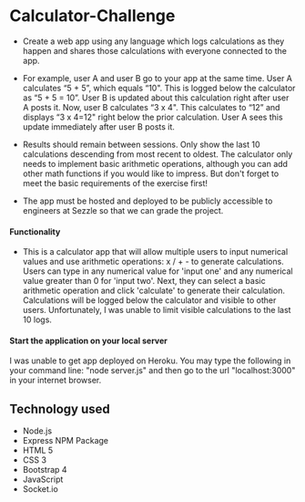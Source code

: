 # Calculator-Challenge

* Create a web app using any language which logs calculations as they happen and shares those calculations with everyone connected to the app.

* For example, user A and user B go to your app at the same time. User A calculates “5 + 5”, which equals “10". This is logged below the calculator as “5 + 5 = 10”. User B is updated about this calculation right after user A posts it. Now, user B calculates “3 x 4". This calculates to “12” and displays “3 x 4=12" right below the prior calculation. User A sees this update immediately after user B posts it.

* Results should remain between sessions. Only show the last 10 calculations descending from most recent to oldest. The calculator only needs to implement basic arithmetic operations, although you can add other math functions if you would like to impress. But don't forget to meet the basic requirements of the exercise first!

* The app must be hosted and deployed to be publicly accessible to engineers at Sezzle so that we can grade the project.

#### Functionality

* This is a calculator app that will allow multiple users to input numerical values and use arithmetic operations: x / + -  to generate calculations. Users can type in any numerical value for 'input one' and any numerical value greater than 0 for 'input two'. Next, they can select a basic arithmetic operation and click 'calculate' to generate their calculation. Calculations will be logged below the calculator and visible to other users. Unfortunately, I was unable to limit visible calculations to the last 10 logs. 

#### Start the application on your local server

I was unable to get app deployed on Heroku. You may type the following in your command line: "node server.js" and then go to the url "localhost:3000" in your internet browser.  

## Technology used
* Node.js
* Express NPM Package
* HTML 5
* CSS 3
* Bootstrap 4
* JavaScript
* Socket.io

